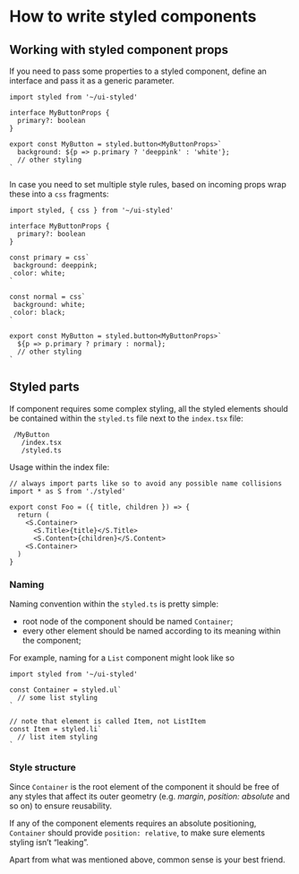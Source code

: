 # How to write styled components

## Working with styled component props

If you need to pass some properties to a styled component, define an interface and pass it as a generic parameter.

```
import styled from '~/ui-styled'

interface MyButtonProps {
  primary?: boolean
}

export const MyButton = styled.button<MyButtonProps>`
  background: ${p => p.primary ? 'deeppink' : 'white'};
  // other styling
`
```

In case you need to set multiple style rules, based on incoming props wrap these into a `css` fragments:

```
import styled, { css } from '~/ui-styled'

interface MyButtonProps {
  primary?: boolean
}

const primary = css`
 background: deeppink;
 color: white;
`

const normal = css`
 background: white;
 color: black;
`

export const MyButton = styled.button<MyButtonProps>`
  ${p => p.primary ? primary : normal};
  // other styling
`
```

## Styled parts

If component requires some complex styling, all the styled elements should be contained within the `styled.ts` file next to the `index.tsx` file:

```
 /MyButton
   /index.tsx
   /styled.ts
```

Usage within the index file:

```
// always import parts like so to avoid any possible name collisions
import * as S from './styled'

export const Foo = ({ title, children }) => {
  return (
    <S.Container>
      <S.Title>{title}</S.Title>
      <S.Content>{children}</S.Content>
    <S.Container>
  )
}
```

### Naming

Naming convention within the `styled.ts` is pretty simple:

- root node of the component should be named `Container`;
- every other element should be named according to its meaning within the component;

For example, naming for a `List` component might look like so

```
import styled from '~/ui-styled'

const Container = styled.ul`
  // some list styling
`

// note that element is called Item, not ListItem
const Item = styled.li`
  // list item styling
`
```

### Style structure

Since `Container` is the root element of the component it should be free of any styles that affect its outer geometry (e.g. *margin*, _position: absolute_ and so on) to ensure reusability.

If any of the component elements requires an absolute positioning, `Container` should provide `position: relative`, to make sure elements styling isn’t “leaking”.

Apart from what was mentioned above, common sense is your best friend.
